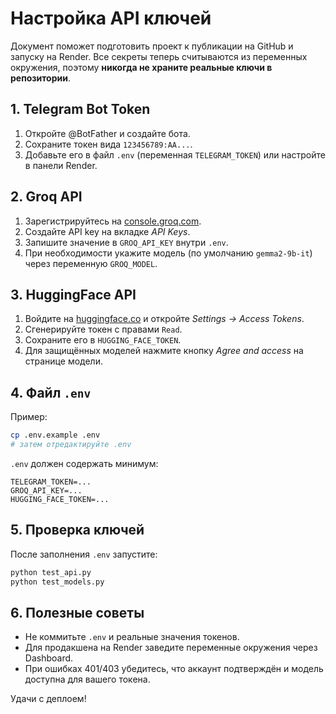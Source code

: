 ﻿# Настройка API ключей

Документ поможет подготовить проект к публикации на GitHub и запуску на Render. Все секреты теперь считываются из переменных окружения, поэтому **никогда не храните реальные ключи в репозитории**.

## 1. Telegram Bot Token
1. Откройте @BotFather и создайте бота.
2. Сохраните токен вида `123456789:AA...`.
3. Добавьте его в файл `.env` (переменная `TELEGRAM_TOKEN`) или настройте в панели Render.

## 2. Groq API
1. Зарегистрируйтесь на [console.groq.com](https://console.groq.com).
2. Создайте API key на вкладке *API Keys*.
3. Запишите значение в `GROQ_API_KEY` внутри `.env`.
4. При необходимости укажите модель (по умолчанию `gemma2-9b-it`) через переменную `GROQ_MODEL`.

## 3. HuggingFace API
1. Войдите на [huggingface.co](https://huggingface.co) и откройте *Settings → Access Tokens*.
2. Сгенерируйте токен с правами `Read`.
3. Сохраните его в `HUGGING_FACE_TOKEN`.
4. Для защищённых моделей нажмите кнопку *Agree and access* на странице модели.

## 4. Файл `.env`

Пример:
```bash
cp .env.example .env
# затем отредактируйте .env
```

`.env` должен содержать минимум:
```
TELEGRAM_TOKEN=...
GROQ_API_KEY=...
HUGGING_FACE_TOKEN=...
```

## 5. Проверка ключей

После заполнения `.env` запустите:
```bash
python test_api.py
python test_models.py
```

## 6. Полезные советы
- Не коммитьте `.env` и реальные значения токенов.
- Для продакшена на Render заведите переменные окружения через Dashboard.
- При ошибках 401/403 убедитесь, что аккаунт подтверждён и модель доступна для вашего токена.

Удачи с деплоем!
